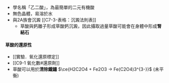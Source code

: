 - 學名稱「乙二酸」，為最簡單的二元有機酸
- 無色晶體，易溶於水
- 與2A族會沉澱 [[C7-3-表格：沉澱法則表]]
	- 草酸與鈣離子形成草酸鈣沉澱，因此攝取過量草酸可能會在身體中形成**腎結石**
#### 草酸的還原性
- [[實驗．氧化還原標定]]
- [[C9-1 氧化數#還原劑]]
- 草酸可以用於**清除鐵鏽** $\ce{H2C2O4 + Fe2O3 -> Fe(C2O4)3^{3-}}$ (未平衡)